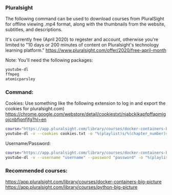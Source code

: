 ### Pluralsight
The following command can be used to download courses from PluralSight for offline viewing .mp4 format, along with the thumbnails from
the website, subtitles, and descriptions.

It's currently free (April 2020) to regester and account, otherwise you're limited to "10 days or 200 minutes of content on Pluralsight's technology learning platform."
https://www.pluralsight.com/offer/2020/free-april-month

Note: You'll need the following packages:
```sh
youtube-dl
ffmpeg
atomicparsley
```

### Command:
Cookies:
Use something like the following extension to log in and export the cookies for pluralsight.com)
https://chrome.google.com/webstore/detail/cookiestxt/njabckikapfpffapmjgojcnbfjonfjfg?hl=en
```sh
course="https://app.pluralsight.com/library/courses/docker-containers-big-picture"
youtube-dl -v --cookies cookies.txt -o "%(playlist)s/%(chapter_number)s - %(chapter)s/%(playlist_index)s - %(title)s.%(ext)s" --min-sleep-interval 30 --max-sleep-interval 60 --all-subs --embed-subs --add-metadata --embed-thumbnail "$course" --playlist-start 1
```

Username/Password:
```sh
course="https://app.pluralsight.com/library/courses/docker-containers-big-picture"
youtube-dl -v --username "username" --password "password" -o "%(playlist)s/%(chapter_number)s - %(chapter)s/%(playlist_index)s - %(title)s.%(ext)s" --min-sleep-interval 30 --max-sleep-interval 60 --all-subs --embed-subs --add-metadata --embed-thumbnail "$course" --playlist-start 1
```

### Recommended courses:
https://app.pluralsight.com/library/courses/docker-containers-big-picture
https://app.pluralsight.com/library/courses/python-big-picture
